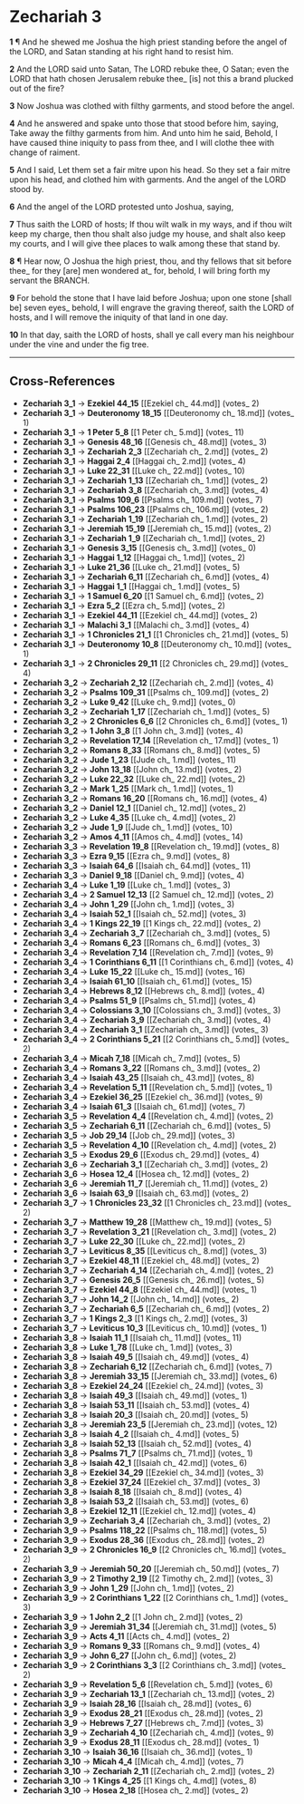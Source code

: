 # Zechariah 3

**1** ¶ And he shewed me Joshua the high priest standing before the angel of the LORD, and Satan standing at his right hand to resist him.

**2** And the LORD said unto Satan, The LORD rebuke thee, O Satan; even the LORD that hath chosen Jerusalem rebuke thee_ [is] not this a brand plucked out of the fire?

**3** Now Joshua was clothed with filthy garments, and stood before the angel.

**4** And he answered and spake unto those that stood before him, saying, Take away the filthy garments from him. And unto him he said, Behold, I have caused thine iniquity to pass from thee, and I will clothe thee with change of raiment.

**5** And I said, Let them set a fair mitre upon his head. So they set a fair mitre upon his head, and clothed him with garments. And the angel of the LORD stood by.

**6** And the angel of the LORD protested unto Joshua, saying,

**7** Thus saith the LORD of hosts; If thou wilt walk in my ways, and if thou wilt keep my charge, then thou shalt also judge my house, and shalt also keep my courts, and I will give thee places to walk among these that stand by.

**8** ¶ Hear now, O Joshua the high priest, thou, and thy fellows that sit before thee_ for they [are] men wondered at_ for, behold, I will bring forth my servant the BRANCH.

**9** For behold the stone that I have laid before Joshua; upon one stone [shall be] seven eyes_ behold, I will engrave the graving thereof, saith the LORD of hosts, and I will remove the iniquity of that land in one day.

**10** In that day, saith the LORD of hosts, shall ye call every man his neighbour under the vine and under the fig tree.

---

## Cross-References

- **Zechariah 3_1** → **Ezekiel 44_15** [[Ezekiel ch_ 44.md]] (votes_ 2)
- **Zechariah 3_1** → **Deuteronomy 18_15** [[Deuteronomy ch_ 18.md]] (votes_ 1)
- **Zechariah 3_1** → **1 Peter 5_8** [[1 Peter ch_ 5.md]] (votes_ 11)
- **Zechariah 3_1** → **Genesis 48_16** [[Genesis ch_ 48.md]] (votes_ 3)
- **Zechariah 3_1** → **Zechariah 2_3** [[Zechariah ch_ 2.md]] (votes_ 2)
- **Zechariah 3_1** → **Haggai 2_4** [[Haggai ch_ 2.md]] (votes_ 4)
- **Zechariah 3_1** → **Luke 22_31** [[Luke ch_ 22.md]] (votes_ 10)
- **Zechariah 3_1** → **Zechariah 1_13** [[Zechariah ch_ 1.md]] (votes_ 2)
- **Zechariah 3_1** → **Zechariah 3_8** [[Zechariah ch_ 3.md]] (votes_ 4)
- **Zechariah 3_1** → **Psalms 109_6** [[Psalms ch_ 109.md]] (votes_ 7)
- **Zechariah 3_1** → **Psalms 106_23** [[Psalms ch_ 106.md]] (votes_ 2)
- **Zechariah 3_1** → **Zechariah 1_19** [[Zechariah ch_ 1.md]] (votes_ 2)
- **Zechariah 3_1** → **Jeremiah 15_19** [[Jeremiah ch_ 15.md]] (votes_ 2)
- **Zechariah 3_1** → **Zechariah 1_9** [[Zechariah ch_ 1.md]] (votes_ 2)
- **Zechariah 3_1** → **Genesis 3_15** [[Genesis ch_ 3.md]] (votes_ 0)
- **Zechariah 3_1** → **Haggai 1_12** [[Haggai ch_ 1.md]] (votes_ 2)
- **Zechariah 3_1** → **Luke 21_36** [[Luke ch_ 21.md]] (votes_ 5)
- **Zechariah 3_1** → **Zechariah 6_11** [[Zechariah ch_ 6.md]] (votes_ 4)
- **Zechariah 3_1** → **Haggai 1_1** [[Haggai ch_ 1.md]] (votes_ 5)
- **Zechariah 3_1** → **1 Samuel 6_20** [[1 Samuel ch_ 6.md]] (votes_ 2)
- **Zechariah 3_1** → **Ezra 5_2** [[Ezra ch_ 5.md]] (votes_ 2)
- **Zechariah 3_1** → **Ezekiel 44_11** [[Ezekiel ch_ 44.md]] (votes_ 2)
- **Zechariah 3_1** → **Malachi 3_1** [[Malachi ch_ 3.md]] (votes_ 4)
- **Zechariah 3_1** → **1 Chronicles 21_1** [[1 Chronicles ch_ 21.md]] (votes_ 5)
- **Zechariah 3_1** → **Deuteronomy 10_8** [[Deuteronomy ch_ 10.md]] (votes_ 1)
- **Zechariah 3_1** → **2 Chronicles 29_11** [[2 Chronicles ch_ 29.md]] (votes_ 4)
- **Zechariah 3_2** → **Zechariah 2_12** [[Zechariah ch_ 2.md]] (votes_ 4)
- **Zechariah 3_2** → **Psalms 109_31** [[Psalms ch_ 109.md]] (votes_ 2)
- **Zechariah 3_2** → **Luke 9_42** [[Luke ch_ 9.md]] (votes_ 0)
- **Zechariah 3_2** → **Zechariah 1_17** [[Zechariah ch_ 1.md]] (votes_ 5)
- **Zechariah 3_2** → **2 Chronicles 6_6** [[2 Chronicles ch_ 6.md]] (votes_ 1)
- **Zechariah 3_2** → **1 John 3_8** [[1 John ch_ 3.md]] (votes_ 4)
- **Zechariah 3_2** → **Revelation 17_14** [[Revelation ch_ 17.md]] (votes_ 1)
- **Zechariah 3_2** → **Romans 8_33** [[Romans ch_ 8.md]] (votes_ 5)
- **Zechariah 3_2** → **Jude 1_23** [[Jude ch_ 1.md]] (votes_ 11)
- **Zechariah 3_2** → **John 13_18** [[John ch_ 13.md]] (votes_ 2)
- **Zechariah 3_2** → **Luke 22_32** [[Luke ch_ 22.md]] (votes_ 2)
- **Zechariah 3_2** → **Mark 1_25** [[Mark ch_ 1.md]] (votes_ 1)
- **Zechariah 3_2** → **Romans 16_20** [[Romans ch_ 16.md]] (votes_ 4)
- **Zechariah 3_2** → **Daniel 12_1** [[Daniel ch_ 12.md]] (votes_ 2)
- **Zechariah 3_2** → **Luke 4_35** [[Luke ch_ 4.md]] (votes_ 2)
- **Zechariah 3_2** → **Jude 1_9** [[Jude ch_ 1.md]] (votes_ 10)
- **Zechariah 3_2** → **Amos 4_11** [[Amos ch_ 4.md]] (votes_ 14)
- **Zechariah 3_3** → **Revelation 19_8** [[Revelation ch_ 19.md]] (votes_ 8)
- **Zechariah 3_3** → **Ezra 9_15** [[Ezra ch_ 9.md]] (votes_ 8)
- **Zechariah 3_3** → **Isaiah 64_6** [[Isaiah ch_ 64.md]] (votes_ 11)
- **Zechariah 3_3** → **Daniel 9_18** [[Daniel ch_ 9.md]] (votes_ 4)
- **Zechariah 3_4** → **Luke 1_19** [[Luke ch_ 1.md]] (votes_ 3)
- **Zechariah 3_4** → **2 Samuel 12_13** [[2 Samuel ch_ 12.md]] (votes_ 2)
- **Zechariah 3_4** → **John 1_29** [[John ch_ 1.md]] (votes_ 3)
- **Zechariah 3_4** → **Isaiah 52_1** [[Isaiah ch_ 52.md]] (votes_ 3)
- **Zechariah 3_4** → **1 Kings 22_19** [[1 Kings ch_ 22.md]] (votes_ 2)
- **Zechariah 3_4** → **Zechariah 3_7** [[Zechariah ch_ 3.md]] (votes_ 5)
- **Zechariah 3_4** → **Romans 6_23** [[Romans ch_ 6.md]] (votes_ 3)
- **Zechariah 3_4** → **Revelation 7_14** [[Revelation ch_ 7.md]] (votes_ 9)
- **Zechariah 3_4** → **1 Corinthians 6_11** [[1 Corinthians ch_ 6.md]] (votes_ 4)
- **Zechariah 3_4** → **Luke 15_22** [[Luke ch_ 15.md]] (votes_ 16)
- **Zechariah 3_4** → **Isaiah 61_10** [[Isaiah ch_ 61.md]] (votes_ 15)
- **Zechariah 3_4** → **Hebrews 8_12** [[Hebrews ch_ 8.md]] (votes_ 4)
- **Zechariah 3_4** → **Psalms 51_9** [[Psalms ch_ 51.md]] (votes_ 4)
- **Zechariah 3_4** → **Colossians 3_10** [[Colossians ch_ 3.md]] (votes_ 3)
- **Zechariah 3_4** → **Zechariah 3_9** [[Zechariah ch_ 3.md]] (votes_ 4)
- **Zechariah 3_4** → **Zechariah 3_1** [[Zechariah ch_ 3.md]] (votes_ 3)
- **Zechariah 3_4** → **2 Corinthians 5_21** [[2 Corinthians ch_ 5.md]] (votes_ 2)
- **Zechariah 3_4** → **Micah 7_18** [[Micah ch_ 7.md]] (votes_ 5)
- **Zechariah 3_4** → **Romans 3_22** [[Romans ch_ 3.md]] (votes_ 2)
- **Zechariah 3_4** → **Isaiah 43_25** [[Isaiah ch_ 43.md]] (votes_ 8)
- **Zechariah 3_4** → **Revelation 5_11** [[Revelation ch_ 5.md]] (votes_ 1)
- **Zechariah 3_4** → **Ezekiel 36_25** [[Ezekiel ch_ 36.md]] (votes_ 9)
- **Zechariah 3_4** → **Isaiah 61_3** [[Isaiah ch_ 61.md]] (votes_ 7)
- **Zechariah 3_5** → **Revelation 4_4** [[Revelation ch_ 4.md]] (votes_ 2)
- **Zechariah 3_5** → **Zechariah 6_11** [[Zechariah ch_ 6.md]] (votes_ 5)
- **Zechariah 3_5** → **Job 29_14** [[Job ch_ 29.md]] (votes_ 3)
- **Zechariah 3_5** → **Revelation 4_10** [[Revelation ch_ 4.md]] (votes_ 2)
- **Zechariah 3_5** → **Exodus 29_6** [[Exodus ch_ 29.md]] (votes_ 4)
- **Zechariah 3_6** → **Zechariah 3_1** [[Zechariah ch_ 3.md]] (votes_ 2)
- **Zechariah 3_6** → **Hosea 12_4** [[Hosea ch_ 12.md]] (votes_ 2)
- **Zechariah 3_6** → **Jeremiah 11_7** [[Jeremiah ch_ 11.md]] (votes_ 2)
- **Zechariah 3_6** → **Isaiah 63_9** [[Isaiah ch_ 63.md]] (votes_ 2)
- **Zechariah 3_7** → **1 Chronicles 23_32** [[1 Chronicles ch_ 23.md]] (votes_ 2)
- **Zechariah 3_7** → **Matthew 19_28** [[Matthew ch_ 19.md]] (votes_ 5)
- **Zechariah 3_7** → **Revelation 3_21** [[Revelation ch_ 3.md]] (votes_ 2)
- **Zechariah 3_7** → **Luke 22_30** [[Luke ch_ 22.md]] (votes_ 2)
- **Zechariah 3_7** → **Leviticus 8_35** [[Leviticus ch_ 8.md]] (votes_ 3)
- **Zechariah 3_7** → **Ezekiel 48_11** [[Ezekiel ch_ 48.md]] (votes_ 2)
- **Zechariah 3_7** → **Zechariah 4_14** [[Zechariah ch_ 4.md]] (votes_ 2)
- **Zechariah 3_7** → **Genesis 26_5** [[Genesis ch_ 26.md]] (votes_ 5)
- **Zechariah 3_7** → **Ezekiel 44_8** [[Ezekiel ch_ 44.md]] (votes_ 1)
- **Zechariah 3_7** → **John 14_2** [[John ch_ 14.md]] (votes_ 2)
- **Zechariah 3_7** → **Zechariah 6_5** [[Zechariah ch_ 6.md]] (votes_ 2)
- **Zechariah 3_7** → **1 Kings 2_3** [[1 Kings ch_ 2.md]] (votes_ 3)
- **Zechariah 3_7** → **Leviticus 10_3** [[Leviticus ch_ 10.md]] (votes_ 1)
- **Zechariah 3_8** → **Isaiah 11_1** [[Isaiah ch_ 11.md]] (votes_ 11)
- **Zechariah 3_8** → **Luke 1_78** [[Luke ch_ 1.md]] (votes_ 3)
- **Zechariah 3_8** → **Isaiah 49_5** [[Isaiah ch_ 49.md]] (votes_ 4)
- **Zechariah 3_8** → **Zechariah 6_12** [[Zechariah ch_ 6.md]] (votes_ 7)
- **Zechariah 3_8** → **Jeremiah 33_15** [[Jeremiah ch_ 33.md]] (votes_ 6)
- **Zechariah 3_8** → **Ezekiel 24_24** [[Ezekiel ch_ 24.md]] (votes_ 3)
- **Zechariah 3_8** → **Isaiah 49_3** [[Isaiah ch_ 49.md]] (votes_ 1)
- **Zechariah 3_8** → **Isaiah 53_11** [[Isaiah ch_ 53.md]] (votes_ 4)
- **Zechariah 3_8** → **Isaiah 20_3** [[Isaiah ch_ 20.md]] (votes_ 5)
- **Zechariah 3_8** → **Jeremiah 23_5** [[Jeremiah ch_ 23.md]] (votes_ 12)
- **Zechariah 3_8** → **Isaiah 4_2** [[Isaiah ch_ 4.md]] (votes_ 5)
- **Zechariah 3_8** → **Isaiah 52_13** [[Isaiah ch_ 52.md]] (votes_ 4)
- **Zechariah 3_8** → **Psalms 71_7** [[Psalms ch_ 71.md]] (votes_ 1)
- **Zechariah 3_8** → **Isaiah 42_1** [[Isaiah ch_ 42.md]] (votes_ 6)
- **Zechariah 3_8** → **Ezekiel 34_29** [[Ezekiel ch_ 34.md]] (votes_ 3)
- **Zechariah 3_8** → **Ezekiel 37_24** [[Ezekiel ch_ 37.md]] (votes_ 3)
- **Zechariah 3_8** → **Isaiah 8_18** [[Isaiah ch_ 8.md]] (votes_ 4)
- **Zechariah 3_8** → **Isaiah 53_2** [[Isaiah ch_ 53.md]] (votes_ 6)
- **Zechariah 3_8** → **Ezekiel 12_11** [[Ezekiel ch_ 12.md]] (votes_ 4)
- **Zechariah 3_9** → **Zechariah 3_4** [[Zechariah ch_ 3.md]] (votes_ 2)
- **Zechariah 3_9** → **Psalms 118_22** [[Psalms ch_ 118.md]] (votes_ 5)
- **Zechariah 3_9** → **Exodus 28_36** [[Exodus ch_ 28.md]] (votes_ 2)
- **Zechariah 3_9** → **2 Chronicles 16_9** [[2 Chronicles ch_ 16.md]] (votes_ 2)
- **Zechariah 3_9** → **Jeremiah 50_20** [[Jeremiah ch_ 50.md]] (votes_ 7)
- **Zechariah 3_9** → **2 Timothy 2_19** [[2 Timothy ch_ 2.md]] (votes_ 3)
- **Zechariah 3_9** → **John 1_29** [[John ch_ 1.md]] (votes_ 2)
- **Zechariah 3_9** → **2 Corinthians 1_22** [[2 Corinthians ch_ 1.md]] (votes_ 3)
- **Zechariah 3_9** → **1 John 2_2** [[1 John ch_ 2.md]] (votes_ 2)
- **Zechariah 3_9** → **Jeremiah 31_34** [[Jeremiah ch_ 31.md]] (votes_ 5)
- **Zechariah 3_9** → **Acts 4_11** [[Acts ch_ 4.md]] (votes_ 2)
- **Zechariah 3_9** → **Romans 9_33** [[Romans ch_ 9.md]] (votes_ 4)
- **Zechariah 3_9** → **John 6_27** [[John ch_ 6.md]] (votes_ 2)
- **Zechariah 3_9** → **2 Corinthians 3_3** [[2 Corinthians ch_ 3.md]] (votes_ 2)
- **Zechariah 3_9** → **Revelation 5_6** [[Revelation ch_ 5.md]] (votes_ 6)
- **Zechariah 3_9** → **Zechariah 13_1** [[Zechariah ch_ 13.md]] (votes_ 2)
- **Zechariah 3_9** → **Isaiah 28_16** [[Isaiah ch_ 28.md]] (votes_ 6)
- **Zechariah 3_9** → **Exodus 28_21** [[Exodus ch_ 28.md]] (votes_ 2)
- **Zechariah 3_9** → **Hebrews 7_27** [[Hebrews ch_ 7.md]] (votes_ 3)
- **Zechariah 3_9** → **Zechariah 4_10** [[Zechariah ch_ 4.md]] (votes_ 9)
- **Zechariah 3_9** → **Exodus 28_11** [[Exodus ch_ 28.md]] (votes_ 1)
- **Zechariah 3_10** → **Isaiah 36_16** [[Isaiah ch_ 36.md]] (votes_ 1)
- **Zechariah 3_10** → **Micah 4_4** [[Micah ch_ 4.md]] (votes_ 7)
- **Zechariah 3_10** → **Zechariah 2_11** [[Zechariah ch_ 2.md]] (votes_ 2)
- **Zechariah 3_10** → **1 Kings 4_25** [[1 Kings ch_ 4.md]] (votes_ 8)
- **Zechariah 3_10** → **Hosea 2_18** [[Hosea ch_ 2.md]] (votes_ 2)
